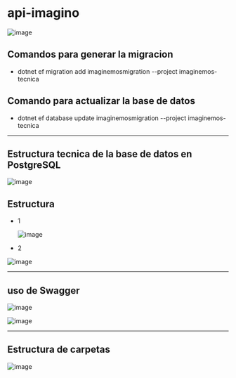 # api-imagino

![image](https://github.com/EzeAlarcon/api-imagino/assets/138638611/5ae01328-e436-4921-ae6d-2d5993a932d2)

## Comandos para generar la migracion 

* dotnet ef migration add imaginemosmigration --project imaginemos-tecnica

## Comando para actualizar la base de datos 

* dotnet ef database update  imaginemosmigration --project imaginemos-tecnica

***********************************************************************************************************************************************************************************************************************

## Estructura tecnica de la base de datos en PostgreSQL
![image](https://github.com/EzeAlarcon/api-imagino/assets/138638611/bcbca325-0a17-49ff-be28-1ed82adcf2a6)

## Estructura

* 1
  
  ![image](https://github.com/EzeAlarcon/api-imagino/assets/138638611/4a87e8a1-b681-4299-a972-580b127aa1f4)

* 2

![image](https://github.com/EzeAlarcon/api-imagino/assets/138638611/8c03339a-50ff-4b6c-8c38-bc07b298b297)


*********************************************************************************************************************************************************************************************************************

## uso de Swagger 

![image](https://github.com/EzeAlarcon/api-imagino/assets/138638611/de1ae671-efc9-460e-8029-e76de96571dd)

![image](https://github.com/EzeAlarcon/api-imagino/assets/138638611/714e79f2-acd3-4beb-811c-7b969098a66f)

*********************************************************************************************************************************************************************************************************************

## Estructura de carpetas 

![image](https://github.com/EzeAlarcon/api-imagino/assets/138638611/20ffc610-ddb9-495a-b8ff-38298b6aa1e6)










